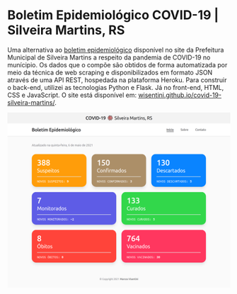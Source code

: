 # Boletim Epidemiológico COVID-19 | Silveira Martins, RS

Uma alternativa ao [boletim epidemiológico](https://silveiramartins.rs.gov.br/coronavirus/boletim-epidemiologico) disponível no site da Prefeitura Municipal de Silveira Martins a respeito da pandemia de COVID-19 no munícipio. Os dados que o compõe são obtidos de forma automatizada por meio da técnica de web scraping e disponibilizados em formato JSON através de uma API REST, hospedada na plataforma Heroku. Para construir o back-end, utilizei as tecnologias Python e Flask. Já no front-end, HTML, CSS e JavaScript. O site está disponível em: [wisentini.github.io/covid-19-silveira-martins/](https://wisentini.github.io/covid-19-silveira-martins/).

![site-screenshot](src/img/site-screenshot.png)
